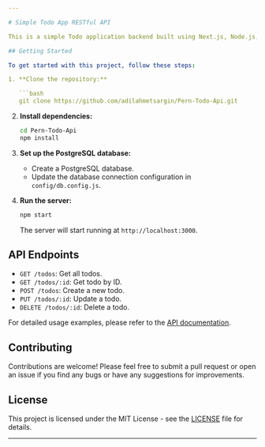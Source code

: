 ```yaml
---

# Simple Todo App RESTful API

This is a simple Todo application backend built using Next.js, Node.js, Express.js, and PostgreSQL.

## Getting Started

To get started with this project, follow these steps:

1. **Clone the repository:**

   ```bash
   git clone https://github.com/adilahmetsargin/Pern-Todo-Api.git
   ```

2. **Install dependencies:**

   ```bash
   cd Pern-Todo-Api
   npm install
   ```

3. **Set up the PostgreSQL database:**

   - Create a PostgreSQL database.
   - Update the database connection configuration in `config/db.config.js`.

4. **Run the server:**

   ```bash
   npm start
   ```

   The server will start running at `http://localhost:3000`.

## API Endpoints

- `GET /todos`: Get all todos.
- `GET /todos/:id`: Get todo by ID.
- `POST /todos`: Create a new todo.
- `PUT /todos/:id`: Update a todo.
- `DELETE /todos/:id`: Delete a todo.

For detailed usage examples, please refer to the [API documentation](docs/API.md).

## Contributing

Contributions are welcome! Please feel free to submit a pull request or open an issue if you find any bugs or have any suggestions for improvements.

## License

This project is licensed under the MIT License - see the [LICENSE](LICENSE) file for details.

---
```

